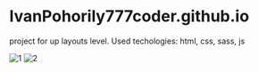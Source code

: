 # IvanPohorily777coder.github.io

project for up layouts level.
 Used techologies: html, css, sass, js

![1](https://user-images.githubusercontent.com/78176713/188897424-dcd10995-748b-4052-a7eb-d7a7811ffc5a.PNG)
![2](https://user-images.githubusercontent.com/78176713/188897453-3975ebda-9fbf-4e8d-99a9-21fdca806f10.PNG)
